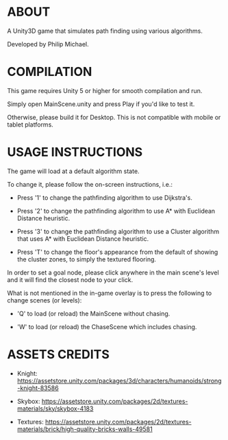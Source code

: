 # ABOUT
A Unity3D game that simulates path finding using various algorithms.

Developed by Philip Michael.


# COMPILATION
This game requires Unity 5 or higher for smooth compilation and run.

Simply open MainScene.unity and press Play if you'd like to test it.

Otherwise, please build it for Desktop. This is not compatible with mobile or tablet platforms.


# USAGE INSTRUCTIONS
The game will load at a default algorithm state.

To change it, please follow the on-screen instructions, i.e.:

- Press '1' to change the pathfinding algorithm to use Dijkstra's.

- Press '2' to change the pathfinding algorithm to use A* with Euclidean Distance heuristic.

- Press '3' to change the pathfinding algorithm to use a Cluster algorithm that uses A* with Euclidean Distance heuristic.

- Press 'T' to change the floor's appearance from the default of showing the cluster zones, to simply the textured flooring.

In order to set a goal node, please click anywhere in the main scene's level and it will find the closest node to your click.


What is not mentioned in the in-game overlay is to press the following to change scenes (or levels):

- 'Q' to load (or reload) the MainScene without chasing.

- 'W' to load (or reload) the ChaseScene which includes chasing.


# ASSETS CREDITS

- Knight: https://assetstore.unity.com/packages/3d/characters/humanoids/strong-knight-83586

- Skybox: https://assetstore.unity.com/packages/2d/textures-materials/sky/skybox-4183

- Textures: https://assetstore.unity.com/packages/2d/textures-materials/brick/high-quality-bricks-walls-49581